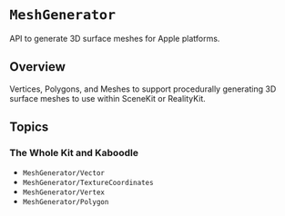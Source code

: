 # ``MeshGenerator``

API to generate 3D surface meshes for Apple platforms.

## Overview

Vertices, Polygons, and Meshes to support procedurally generating 3D surface meshes to use within SceneKit or RealityKit. 

## Topics

### The Whole Kit and Kaboodle

- ``MeshGenerator/Vector``
- ``MeshGenerator/TextureCoordinates``
- ``MeshGenerator/Vertex``
- ``MeshGenerator/Polygon``

